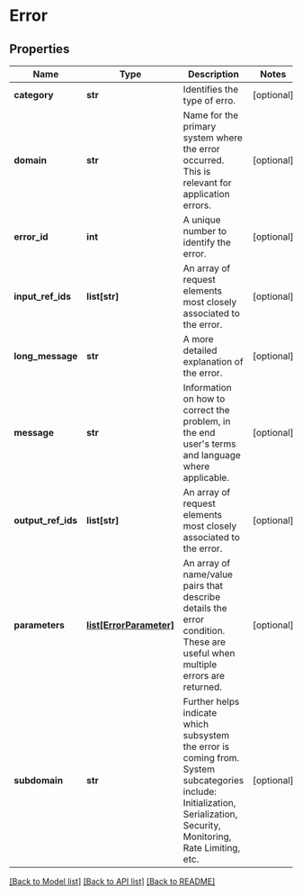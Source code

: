 # Error

## Properties
Name | Type | Description | Notes
------------ | ------------- | ------------- | -------------
**category** | **str** | Identifies the type of erro. | [optional] 
**domain** | **str** | Name for the primary system where the error occurred. This is relevant for application errors. | [optional] 
**error_id** | **int** | A unique number to identify the error. | [optional] 
**input_ref_ids** | **list[str]** | An array of request elements most closely associated to the error. | [optional] 
**long_message** | **str** | A more detailed explanation of the error. | [optional] 
**message** | **str** | Information on how to correct the problem, in the end user&#x27;s terms and language where applicable. | [optional] 
**output_ref_ids** | **list[str]** | An array of request elements most closely associated to the error. | [optional] 
**parameters** | [**list[ErrorParameter]**](ErrorParameter.md) | An array of name/value pairs that describe details the error condition. These are useful when multiple errors are returned. | [optional] 
**subdomain** | **str** | Further helps indicate which subsystem the error is coming from. System subcategories include: Initialization, Serialization, Security, Monitoring, Rate Limiting, etc. | [optional] 

[[Back to Model list]](../README.md#documentation-for-models) [[Back to API list]](../README.md#documentation-for-api-endpoints) [[Back to README]](../README.md)

